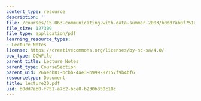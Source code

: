 ```yaml
---
content_type: resource
description: ''
file: /courses/15-063-communicating-with-data-summer-2003/b0dd7ab0f751a7c2bce0b230b350c18c_lecture20.pdf
file_size: 127309
file_type: application/pdf
learning_resource_types:
- Lecture Notes
license: https://creativecommons.org/licenses/by-nc-sa/4.0/
ocw_type: OCWFile
parent_title: Lecture Notes
parent_type: CourseSection
parent_uid: 26aecb81-bcbb-4ae3-b999-87157f9b4bf6
resourcetype: Document
title: lecture20.pdf
uid: b0dd7ab0-f751-a7c2-bce0-b230b350c18c
---
```


